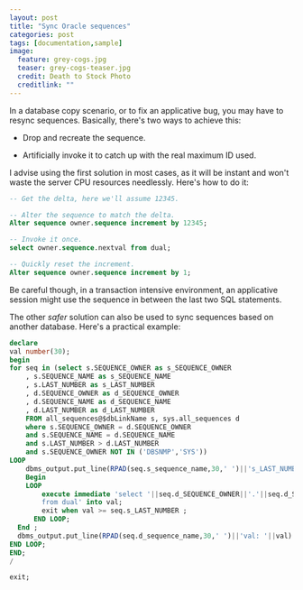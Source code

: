 ```yaml
---
layout: post
title: "Sync Oracle sequences"
categories: post
tags: [documentation,sample]
image:
  feature: grey-cogs.jpg
  teaser: grey-cogs-teaser.jpg
  credit: Death to Stock Photo
  creditlink: ""
---
```


In a database copy scenario, or to fix an applicative bug, you may have to resync sequences. Basically, there's two ways to achieve this:

* Drop and recreate the sequence.

* Artificially invoke it to catch up with the real maximum ID used.

I advise using the first solution in most cases, as it will be instant and won't waste the server CPU resources needlessly. Here's how to do it:

``` SQL
-- Get the delta, here we'll assume 12345.

-- Alter the sequence to match the delta.
Alter sequence owner.sequence increment by 12345;

-- Invoke it once.
select owner.sequence.nextval from dual;

-- Quickly reset the increment.
Alter sequence owner.sequence increment by 1;
```

Be careful though, in a transaction intensive environment, an applicative session might use the sequence in between the last two SQL statements.

The other *safer* solution can also be used to sync sequences based on another database. Here's a practical example:

``` SQL
declare
val number(30);
begin
for seq in (select s.SEQUENCE_OWNER as s_SEQUENCE_OWNER
    , s.SEQUENCE_NAME as s_SEQUENCE_NAME
    , s.LAST_NUMBER as s_LAST_NUMBER
    , d.SEQUENCE_OWNER as d_SEQUENCE_OWNER
    , d.SEQUENCE_NAME as d_SEQUENCE_NAME
    , d.LAST_NUMBER as d_LAST_NUMBER
    FROM all_sequences@$dbLinkName s, sys.all_sequences d
    where s.SEQUENCE_OWNER = d.SEQUENCE_OWNER
    and s.SEQUENCE_NAME = d.SEQUENCE_NAME
    and s.LAST_NUMBER > d.LAST_NUMBER
    and s.SEQUENCE_OWNER NOT IN ('DBSNMP','SYS'))
LOOP
    dbms_output.put_line(RPAD(seq.s_sequence_name,30,' ')||'s_LAST_NUMBER: '||seq.s_LAST_NUMBER) ;
    Begin
    LOOP
        execute immediate 'select '||seq.d_SEQUENCE_OWNER||'.'||seq.d_SEQUENCE_NAME||'.nextval
        from dual' into val;
        exit when val >= seq.s_LAST_NUMBER ;
      END LOOP;
  End ;
  dbms_output.put_line(RPAD(seq.d_sequence_name,30,' ')||'val: '||val) ;
END LOOP;
END;
/

exit;
```
